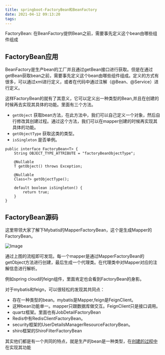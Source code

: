 ```yaml
---
title: springboot-FactoryBean和BeanFactory
date: 2021-04-12 09:13:20
tags:
---
```




FactoryBean: 在BeanFactory提供Bean之前，需要事先定义这个bean由哪些组件组成

## FactoryBean应用

BeanFactory是生产bean的工厂并且通过getBean接口进行获取。但是在通过getBean获取bean之前，需要事先定义这个bean由哪些组件组成。定义的方式有很多，可以通过xml进行定义，或者在代码中通过注解（@Bean、@Service）进行定义。

这样FactoryBean的就有了其意义，它可以定义出一种类型的Bean,并且在创建的时候再去实现其具体的功能。里面有三个方法。

- `getObject` 获取bean方法，在此方法中，我们可以自己定义一个对象，然后自行修改其创建过程。通过这个方法，我们可以在mapper创建的时候再实现其具体的功能。
- `getObjectType` 获取这类的类型。
- `isSingleton` 是否单例。

```
public interface FactoryBean<T> {
    String OBJECT_TYPE_ATTRIBUTE = "factoryBeanObjectType";

    @Nullable
    T getObject() throws Exception;

    @Nullable
    Class<?> getObjectType();

    default boolean isSingleton() {
        return true;
    }
}
```

## FactoryBean源码

这里带领大家了解下Mybatis的MapperFactoryBean，这个是生成Mapper的FactoryBean。

![Image](https://mmbiz.qpic.cn/mmbiz_png/eQPyBffYbudngSXpAkDiasH1qK8ojKKCjb1k1G4PNRZ0nhyIuzyuoetyQabviaej3Phw7lmjtzaCrB5m1pxIHBAw/640)

通过上图的流程即可发现。每一个mapper是通过MapperFactoryBean的getObject方法进行创建，最后生成一个代理类。在代理类中对Mapper对应的注解信息进行解析。

例如spring cloud的feign组件，里面肯定也会看到FactoryBean的身影。

对于mybatis和feign，可以很轻松的发现其共同点：

- 存在一种类型的bean。mybatis是Mapper,feign是FeignClient。
- 这种bean功能单一。mapper只跟数据库做交互。FeignClient只是接口调用。
- quartz框架。里面也有JobDetailFactoryBean
- Redis中有RedisClientFactoryBean。
- security框架的UserDetailsManagerResourceFactoryBean。
- shiro框架的ShiroFilterFactoryBean  <!--我正在研究的框架-->

其实他们都是有一个共同的特点，就是生产的bean是一种类型，在[创建的过程中]()在实现其功能